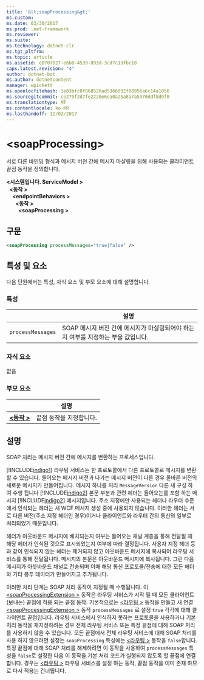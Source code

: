 ```yaml
---
title: '&lt;soapProcessing&gt;'
ms.custom: 
ms.date: 03/30/2017
ms.prod: .net-framework
ms.reviewer: 
ms.suite: 
ms.technology: dotnet-clr
ms.tgt_pltfrm: 
ms.topic: article
ms.assetid: e8707027-e6b8-4539-893d-3cd7c13fbc18
caps.latest.revision: "4"
author: dotnet-bot
ms.author: dotnetcontent
manager: wpickett
ms.openlocfilehash: 1e83bfc0f868526ad5366032f08956a6c14a1056
ms.sourcegitcommit: ce279f2d7fe2220e6ea0a25a8a7a5370ddf8d9f0
ms.translationtype: MT
ms.contentlocale: ko-KR
ms.lasthandoff: 12/02/2017
---
```

# <a name="ltsoapprocessinggt"></a>&lt;soapProcessing&gt;

서로 다른 바인딩 형식과 메시지 버전 간에 메시지 마샬링을 위해 사용되는 클라이언트 끝점 동작을 정의합니다.

**\<시스템입니다. ServiceModel >**   
&nbsp;&nbsp;**\<동작 >**   
&nbsp;&nbsp;&nbsp;&nbsp;**\<endpointBehaviors >**   
&nbsp;&nbsp;&nbsp;&nbsp;&nbsp;&nbsp;**\<동작 >**   
&nbsp;&nbsp;&nbsp;&nbsp;&nbsp;&nbsp;&nbsp;&nbsp;**\<soapProcessing >**

## <a name="syntax"></a>구문

```xml
<soapProcessing processMessages="true|false" />
```

## <a name="attributes-and-elements"></a>특성 및 요소

다음 단원에서는 특성, 자식 요소 및 부모 요소에 대해 설명합니다.

### <a name="attributes"></a>특성

|                   | 설명 |
| ----------------- | ----------- |
| `processMessages` | SOAP 메시지 버전 간에 메시지가 마샬링되어야 하는지 여부를 지정하는 부울 값입니다. |

### <a name="child-elements"></a>자식 요소

없음

### <a name="parent-elements"></a>부모 요소

|     | 설명 |
| --- | ----------- |
| [**\<동작 >**](../../../../../docs/framework/configure-apps/file-schema/wcf/behavior-of-endpointbehaviors.md) | 끝점 동작을 지정합니다. |

## <a name="remarks"></a>설명

SOAP 처리는 메시지 버전 간에 메시지를 변환하는 프로세스입니다.

[!INCLUDE[indigo1](../../../../../includes/indigo1-md.md)] 라우팅 서비스는 한 프로토콜에서 다른 프로토콜로 메시지를 변환할 수 있습니다. 들어오는 메시지 버전과 나가는 메시지 버전이 다른 경우 올바른 버전의 새로운 메시지가 만들어집니다. 메시지 하나를 처리 <!--zz <xref:System.ServiceModel.Channel.MessageVersion> --> `MessageVersion` 다른 새 구성 하 여 수행 됩니다 [!INCLUDE[indigo2](../../../../../includes/indigo2-md.md)] 본문 부분과 관련 헤더는 들어오는를 포함 하는 메시지 [!INCLUDE[indigo2](../../../../../includes/indigo2-md.md)] 메시지입니다. 주소 지정에만 사용되는 헤더나 라우터 수준에서 인식되는 헤더는 새 WCF 메시지 생성 중에 사용되지 않습니다. 이러한 헤더는 서로 다른 버전(주소 지정 헤더인 경우)이거나 클라이언트와 라우터 간의 통신의 일부로 처리되었기 때문입니다.

헤더가 아웃바운드 메시지에 배치되는지 여부는 들어오는 채널 계층을 통해 전달될 때 해당 헤더가 인식된 것으로 표시되었는지 여부에 따라 결정됩니다. 사용자 지정 헤더 등과 같이 인식되지 않는 헤더는 제거되지 않고 아웃바운드 메시지에 복사되어 라우팅 서비스를 통해 전달됩니다. 메시지의 본문은 아웃바운드 메시지에 복사됩니다. 그런 다음 메시지가 아웃바운드 채널로 전송되며 이때 해당 통신 프로토콜/전송에 대한 모든 헤더와 기타 봉투 데이터가 만들어지고 추가됩니다.

이러한 처리 단계는 SOAP 처리 동작이 지정될 때 수행됩니다. 이 [ \<soapProcessingExtension >](../../../../../docs/framework/configure-apps/file-schema/wcf/soapprocessing.md) 동작은 라우팅 서비스가 시작 될 때 모든 클라이언트 (보내는) 끝점에 적용 되는 끝점 동작. 기본적으로는 [ \<라우팅 >](../../../../../docs/framework/configure-apps/file-schema/wcf/routing-of-servicebehavior.md) 동작을 만들고 새 연결 [ \<soapProcessingExtension >](../../../../../docs/framework/configure-apps/file-schema/wcf/soapprocessing.md) 동작 `processMessages` 로 설정 `true` 각각에 대해 클라이언트 끝점입니다. 라우팅 서비스에서 인식하지 못하는 프로토콜을 사용하거나 기본 처리 동작을 재지정하려는 경우 전체 라우팅 서비스 또는 특정 끝점에 대해 SOAP 처리를 사용하지 않을 수 있습니다.  모든 끝점에서 전체 라우팅 서비스에 대해 SOAP 처리를 사용 하지 않으려면 설정는 `soapProcessing` 특성에는 [ \<라우팅 >](../../../../../docs/framework/configure-apps/file-schema/wcf/routing-of-servicebehavior.md) 동작을 `false`합니다. 특정 끝점에 대해 SOAP 처리를 해제하려면 이 동작을 사용하여 `processMessages` 특성을 `false`로 설정한 다음 이 동작을 기본 처리 코드가 실행되지 않도록 할 끝점에 연결합니다.  경우는 [ \<라우팅 >](../../../../../docs/framework/configure-apps/file-schema/wcf/routing-of-servicebehavior.md) 라우팅 서비스를 설정 하는 동작, 끝점 동작을 이미 존재 하므로 다시 적용는 건너뜁니다.
